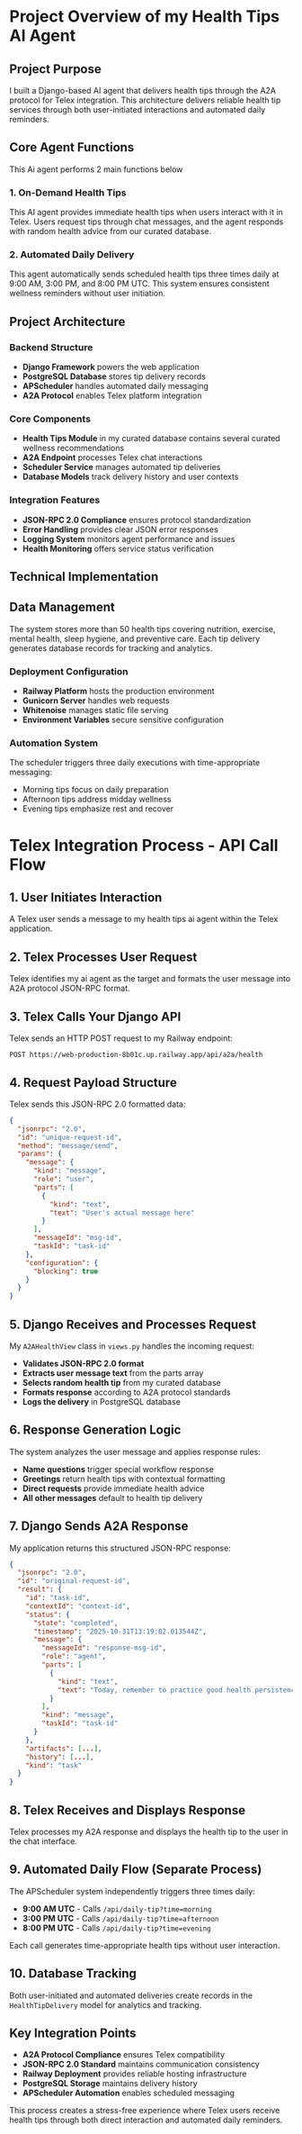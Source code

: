 # Project Overview of my Health Tips AI Agent

## Project Purpose
I built a Django-based AI agent that delivers health tips through the A2A protocol for Telex integration. This architecture delivers reliable health tip services through both user-initiated interactions and automated daily reminders.

## Core Agent Functions
This Ai agent performs 2 main functions below

### 1. On-Demand Health Tips
This AI agent provides immediate health tips when users interact with it in Telex. Users request tips through chat messages, and the agent responds with random health advice from our curated database.

### 2. Automated Daily Delivery
This agent automatically sends scheduled health tips three times daily at 9:00 AM, 3:00 PM, and 8:00 PM UTC. This system ensures consistent wellness reminders without user initiation.

## Project Architecture

### Backend Structure
- **Django Framework** powers the web application
- **PostgreSQL Database** stores tip delivery records
- **APScheduler** handles automated daily messaging
- **A2A Protocol** enables Telex platform integration

### Core Components
- **Health Tips Module** in my curated database contains several curated wellness recommendations
- **A2A Endpoint** processes Telex chat interactions
- **Scheduler Service** manages automated tip deliveries
- **Database Models** track delivery history and user contexts

### Integration Features
- **JSON-RPC 2.0 Compliance** ensures protocol standardization
- **Error Handling** provides clear JSON error responses
- **Logging System** monitors agent performance and issues
- **Health Monitoring** offers service status verification

## Technical Implementation

## Data Management
The system stores more than 50 health tips covering nutrition, exercise, mental health, sleep hygiene, and preventive care. Each tip delivery generates database records for tracking and analytics.

### Deployment Configuration
- **Railway Platform** hosts the production environment
- **Gunicorn Server** handles web requests
- **Whitenoise** manages static file serving
- **Environment Variables** secure sensitive configuration

### Automation System
The scheduler triggers three daily executions with time-appropriate messaging:
- Morning tips focus on daily preparation
- Afternoon tips address midday wellness
- Evening tips emphasize rest and recover

# Telex Integration Process - API Call Flow

## 1. User Initiates Interaction
A Telex user sends a message to my health tips ai agent within the Telex application.

## 2. Telex Processes User Request
Telex identifies my ai agent as the target and formats the user message into A2A protocol JSON-RPC format.

## 3. Telex Calls Your Django API
Telex sends an HTTP POST request to my Railway endpoint:
```
POST https://web-production-8b01c.up.railway.app/api/a2a/health
```

## 4. Request Payload Structure
Telex sends this JSON-RPC 2.0 formatted data:
```json
{
  "jsonrpc": "2.0",
  "id": "unique-request-id",
  "method": "message/send",
  "params": {
    "message": {
      "kind": "message",
      "role": "user",
      "parts": [
        {
          "kind": "text",
          "text": "User's actual message here"
        }
      ],
      "messageId": "msg-id",
      "taskId": "task-id"
    },
    "configuration": {
      "blocking": true
    }
  }
}
```

## 5. Django Receives and Processes Request
My `A2AHealthView` class in `views.py` handles the incoming request:

- **Validates JSON-RPC 2.0 format**
- **Extracts user message text** from the parts array
- **Selects random health tip** from my curated database
- **Formats response** according to A2A protocol standards
- **Logs the delivery** in PostgreSQL database

## 6. Response Generation Logic
The system analyzes the user message and applies response rules:

- **Name questions** trigger special workflow response
- **Greetings** return health tips with contextual formatting  
- **Direct requests** provide immediate health advice
- **All other messages** default to health tip delivery

## 7. Django Sends A2A Response
My application returns this structured JSON-RPC response:
```json
{
  "jsonrpc": "2.0",
  "id": "original-request-id",
  "result": {
    "id": "task-id",
    "contextId": "context-id",
    "status": {
      "state": "completed",
      "timestamp": "2025-10-31T13:19:02.013544Z",
      "message": {
        "messageId": "response-msg-id",
        "role": "agent",
        "parts": [
          {
            "kind": "text",
            "text": "Today, remember to practice good health persistence..."
          }
        ],
        "kind": "message",
        "taskId": "task-id"
      }
    },
    "artifacts": [...],
    "history": [...],
    "kind": "task"
  }
}
```

## 8. Telex Receives and Displays Response
Telex processes my A2A response and displays the health tip to the user in the chat interface.

## 9. Automated Daily Flow (Separate Process)
The APScheduler system independently triggers three times daily:

- **9:00 AM UTC** - Calls `/api/daily-tip?time=morning`
- **3:00 PM UTC** - Calls `/api/daily-tip?time=afternoon`  
- **8:00 PM UTC** - Calls `/api/daily-tip?time=evening`

Each call generates time-appropriate health tips without user interaction.

## 10. Database Tracking
Both user-initiated and automated deliveries create records in the `HealthTipDelivery` model for analytics and tracking.

## Key Integration Points

- **A2A Protocol Compliance** ensures Telex compatibility
- **JSON-RPC 2.0 Standard** maintains communication consistency  
- **Railway Deployment** provides reliable hosting infrastructure
- **PostgreSQL Storage** maintains delivery history
- **APScheduler Automation** enables scheduled messaging

This process creates a stress-free experience where Telex users receive health tips through both direct interaction and automated daily reminders.